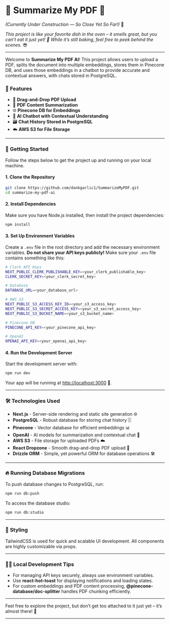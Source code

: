 # 📄 **Summarize My PDF** 🤖

_(Currently Under Construction — So Close Yet So Far!)_ 🚧

_This project is like your favorite dish in the oven – it smells great, but you can’t eat it just yet! 🍕 While it’s still baking, feel free to peek behind the scenes._ 😎

---

Welcome to **Summarize My PDF AI**! This project allows users to upload a PDF, splits the document into multiple embeddings, stores them in Pinecone DB, and uses those embeddings in a chatbot to provide accurate and contextual answers, with chats stored in PostgreSQL.

### 🎯 **Features**

- 📂 **Drag-and-Drop PDF Upload**
- 🧠 **PDF Content Summarization**
- 🌐 **Pinecone DB for Embeddings**
- 💬 **AI Chatbot with Contextual Understanding**
- 🗃️ **Chat History Stored in PostgreSQL**
- ☁️ **AWS S3 for File Storage**

---

### 🚀 **Getting Started**

Follow the steps below to get the project up and running on your local machine.

#### 1. **Clone the Repository**

```bash
git clone https://github.com/dankgarlic1/SummarizeMyPDF.git
cd summarize-my-pdf-ai
```

#### 2. **Install Dependencies**

Make sure you have Node.js installed, then install the project dependencies:

```bash
npm install
```

#### 3. **Set Up Environment Variables**

Create a `.env` file in the root directory and add the necessary environment variables. **Do not share your API keys publicly!** Make sure your `.env` file contains something like this:

```bash
# Clerk API Keys
NEXT_PUBLIC_CLERK_PUBLISHABLE_KEY=<your_clerk_publishable_key>
CLERK_SECRET_KEY=<your_clerk_secret_key>

# Database
DATABASE_URL=<your_database_url>

# AWS S3
NEXT_PUBLIC_S3_ACCESS_KEY_ID=<your_s3_access_key>
NEXT_PUBLIC_S3_SECRET_ACCESS_KEY=<your_s3_secret_access_key>
NEXT_PUBLIC_S3_BUCKET_NAME=<your_s3_bucket_name>

# Pinecone DB
PINECONE_API_KEY=<your_pinecone_api_key>

# OpenAI
OPENAI_API_KEY=<your_openai_api_key>
```

#### 4. **Run the Development Server**

Start the development server with:

```bash
npm run dev
```

Your app will be running at [http://localhost:3000](http://localhost:3000) 🚀.

---

### 🛠️ **Technologies Used**

- **Next.js** - Server-side rendering and static site generation 🌐
- **PostgreSQL** - Robust database for storing chat history 🗄️
- **Pinecone** - Vector database for efficient embeddings 📊
- **OpenAI** - AI models for summarization and contextual chat 🤖
- **AWS S3** - File storage for uploaded PDFs ☁️
- **React Dropzone** - Smooth drag-and-drop PDF upload 📂
- **Drizzle ORM** - Simple, yet powerful ORM for database operations 🛠️

---

### 🔥 **Running Database Migrations**

To push database changes to PostgreSQL, run:

```bash
npm run db:push
```

To access the database studio:

```bash
npm run db:studio
```

---

### 🎨 **Styling**

TailwindCSS is used for quick and scalable UI development. All components are highly customizable via props.

---

### 🧑‍💻 **Local Development Tips**

- For managing API keys securely, always use environment variables.
- Use **react-hot-toast** for displaying notifications and loading states.
- For custom embeddings and PDF content processing, **@pinecone-database/doc-splitter** handles PDF chunking efficiently.

---

Feel free to explore the project, but don’t get too attached to it just yet – it’s almost there! 🚀

---
